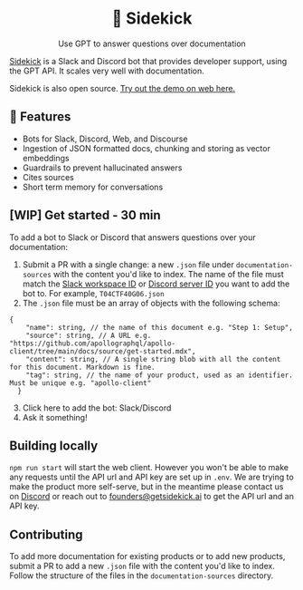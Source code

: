 <h1 align="center">
🤖 Sidekick
</h1>

<p align="center">
  <p align="center">Use GPT to answer questions over documentation</p>
</p>

[Sidekick](https://getsidekick.ai/) is a Slack and Discord bot that provides developer support, using the GPT API. It scales very well with documentation.

Sidekick is also open source. [Try out the demo on web here.](https://sidekick-web.vercel.app/)


## 💎 Features
- Bots for Slack, Discord, Web, and Discourse
- Ingestion of JSON formatted docs, chunking and storing as vector embeddings
- Guardrails to prevent hallucinated answers
- Cites sources
- Short term memory for conversations

## [WIP] Get started - 30 min
To add a bot to Slack or Discord that answers questions over your documentation:
1. Submit a PR with a single change: a new `.json` file under `documentation-sources` with the content you'd like to index. The name of the file must match the [Slack workspace ID](https://nobitasoft.com/how-to-check-slack-workspace-id/) or [Discord server ID](https://support.discord.com/hc/en-us/articles/206346498) you want to add the bot to. For example, `T04CTF40G06.json`
2. The `.json` file must be an array of objects with the following schema:

```
{
    "name": string, // the name of this document e.g. "Step 1: Setup",
    "source": string, // A URL e.g. "https://github.com/apollographql/apollo-client/tree/main/docs/source/get-started.mdx",
    "content": string, // A single string blob with all the content for this document. Markdown is fine.
    "tag": string, // the name of your product, used as an identifier. Must be unique e.g. "apollo-client"
  }
```
3. Click here to add the bot: Slack/Discord
4. Ask it something!

## Building locally
`npm run start` will start the web client. However you won't be able to make any requests until the API url and API key are set up in `.env`. We are trying to make the product more self-serve, but in the meantime please contact us on [Discord](https://discord.gg/dYXkQrkDVt) or reach out to founders@getsidekick.ai to get the API url and an API key.

## Contributing
To add more documentation for existing products or to add new products, submit a PR to add a new `.json` file with the content you'd like to index. Follow the structure of the files in the `documentation-sources` directory.
